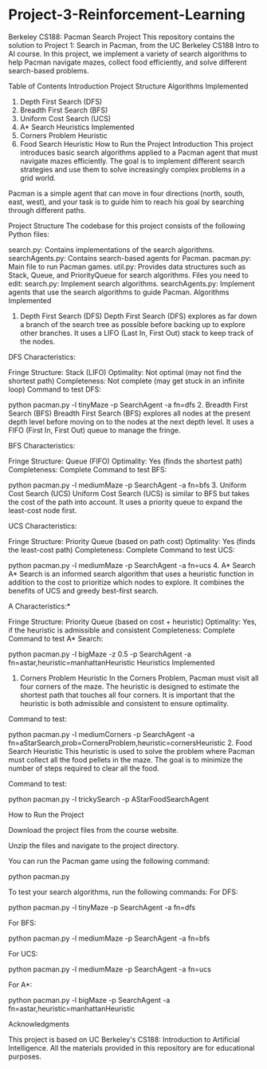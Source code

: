 # Project-3-Reinforcement-Learning
Berkeley CS188: Pacman Search Project
This repository contains the solution to Project 1: Search in Pacman, from the UC Berkeley CS188 Intro to AI course. In this project, we implement a variety of search algorithms to help Pacman navigate mazes, collect food efficiently, and solve different search-based problems.

Table of Contents
Introduction
Project Structure
Algorithms Implemented
1. Depth First Search (DFS)
2. Breadth First Search (BFS)
3. Uniform Cost Search (UCS)
4. A* Search
Heuristics Implemented
1. Corners Problem Heuristic
2. Food Search Heuristic
How to Run the Project
Introduction
This project introduces basic search algorithms applied to a Pacman agent that must navigate mazes efficiently. The goal is to implement different search strategies and use them to solve increasingly complex problems in a grid world.

Pacman is a simple agent that can move in four directions (north, south, east, west), and your task is to guide him to reach his goal by searching through different paths.

Project Structure
The codebase for this project consists of the following Python files:

search.py: Contains implementations of the search algorithms.
searchAgents.py: Contains search-based agents for Pacman.
pacman.py: Main file to run Pacman games.
util.py: Provides data structures such as Stack, Queue, and PriorityQueue for search algorithms.
Files you need to edit:
search.py: Implement search algorithms.
searchAgents.py: Implement agents that use the search algorithms to guide Pacman.
Algorithms Implemented
1. Depth First Search (DFS)
Depth First Search (DFS) explores as far down a branch of the search tree as possible before backing up to explore other branches. It uses a LIFO (Last In, First Out) stack to keep track of the nodes.

DFS Characteristics:

Fringe Structure: Stack (LIFO)
Optimality: Not optimal (may not find the shortest path)
Completeness: Not complete (may get stuck in an infinite loop)
Command to test DFS:

python pacman.py -l tinyMaze -p SearchAgent -a fn=dfs
2. Breadth First Search (BFS)
Breadth First Search (BFS) explores all nodes at the present depth level before moving on to the nodes at the next depth level. It uses a FIFO (First In, First Out) queue to manage the fringe.

BFS Characteristics:

Fringe Structure: Queue (FIFO)
Optimality: Yes (finds the shortest path)
Completeness: Complete
Command to test BFS:

python pacman.py -l mediumMaze -p SearchAgent -a fn=bfs
3. Uniform Cost Search (UCS)
Uniform Cost Search (UCS) is similar to BFS but takes the cost of the path into account. It uses a priority queue to expand the least-cost node first.

UCS Characteristics:

Fringe Structure: Priority Queue (based on path cost)
Optimality: Yes (finds the least-cost path)
Completeness: Complete
Command to test UCS:

python pacman.py -l mediumMaze -p SearchAgent -a fn=ucs
4. A* Search
A* Search is an informed search algorithm that uses a heuristic function in addition to the cost to prioritize which nodes to explore. It combines the benefits of UCS and greedy best-first search.

A Characteristics:*

Fringe Structure: Priority Queue (based on cost + heuristic)
Optimality: Yes, if the heuristic is admissible and consistent
Completeness: Complete
Command to test A* Search:

python pacman.py -l bigMaze -z 0.5 -p SearchAgent -a fn=astar,heuristic=manhattanHeuristic
Heuristics Implemented
1. Corners Problem Heuristic
In the Corners Problem, Pacman must visit all four corners of the maze. The heuristic is designed to estimate the shortest path that touches all four corners. It is important that the heuristic is both admissible and consistent to ensure optimality.

Command to test:

python pacman.py -l mediumCorners -p SearchAgent -a fn=aStarSearch,prob=CornersProblem,heuristic=cornersHeuristic
2. Food Search Heuristic
This heuristic is used to solve the problem where Pacman must collect all the food pellets in the maze. The goal is to minimize the number of steps required to clear all the food.

Command to test:

python pacman.py -l trickySearch -p AStarFoodSearchAgent

How to Run the Project

Download the project files from the course website.

Unzip the files and navigate to the project directory.

You can run the Pacman game using the following command:

python pacman.py

To test your search algorithms, run the following commands:
For DFS:


python pacman.py -l tinyMaze -p SearchAgent -a fn=dfs

For BFS:

python pacman.py -l mediumMaze -p SearchAgent -a fn=bfs

For UCS:

python pacman.py -l mediumMaze -p SearchAgent -a fn=ucs


For A*:

python pacman.py -l bigMaze -p SearchAgent -a fn=astar,heuristic=manhattanHeuristic

Acknowledgments

This project is based on UC Berkeley's CS188: Introduction to Artificial Intelligence. All the materials provided in this repository are for educational purposes.
